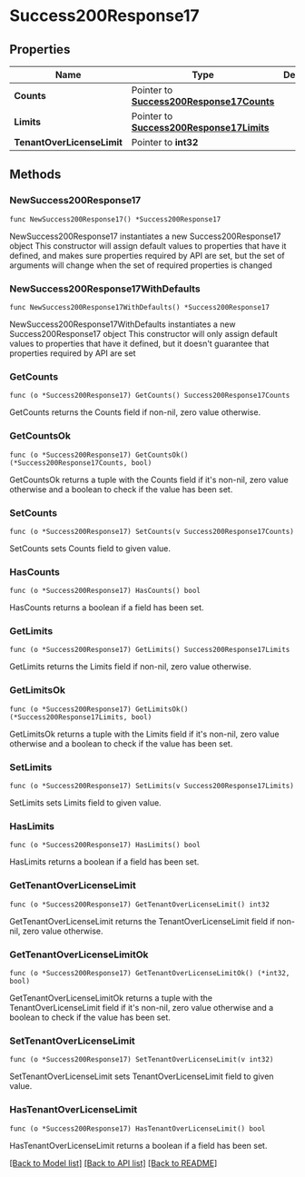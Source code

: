 # Success200Response17

## Properties

Name | Type | Description | Notes
------------ | ------------- | ------------- | -------------
**Counts** | Pointer to [**Success200Response17Counts**](Success200Response17Counts.md) |  | [optional] 
**Limits** | Pointer to [**Success200Response17Limits**](Success200Response17Limits.md) |  | [optional] 
**TenantOverLicenseLimit** | Pointer to **int32** |  | [optional] 

## Methods

### NewSuccess200Response17

`func NewSuccess200Response17() *Success200Response17`

NewSuccess200Response17 instantiates a new Success200Response17 object
This constructor will assign default values to properties that have it defined,
and makes sure properties required by API are set, but the set of arguments
will change when the set of required properties is changed

### NewSuccess200Response17WithDefaults

`func NewSuccess200Response17WithDefaults() *Success200Response17`

NewSuccess200Response17WithDefaults instantiates a new Success200Response17 object
This constructor will only assign default values to properties that have it defined,
but it doesn't guarantee that properties required by API are set

### GetCounts

`func (o *Success200Response17) GetCounts() Success200Response17Counts`

GetCounts returns the Counts field if non-nil, zero value otherwise.

### GetCountsOk

`func (o *Success200Response17) GetCountsOk() (*Success200Response17Counts, bool)`

GetCountsOk returns a tuple with the Counts field if it's non-nil, zero value otherwise
and a boolean to check if the value has been set.

### SetCounts

`func (o *Success200Response17) SetCounts(v Success200Response17Counts)`

SetCounts sets Counts field to given value.

### HasCounts

`func (o *Success200Response17) HasCounts() bool`

HasCounts returns a boolean if a field has been set.

### GetLimits

`func (o *Success200Response17) GetLimits() Success200Response17Limits`

GetLimits returns the Limits field if non-nil, zero value otherwise.

### GetLimitsOk

`func (o *Success200Response17) GetLimitsOk() (*Success200Response17Limits, bool)`

GetLimitsOk returns a tuple with the Limits field if it's non-nil, zero value otherwise
and a boolean to check if the value has been set.

### SetLimits

`func (o *Success200Response17) SetLimits(v Success200Response17Limits)`

SetLimits sets Limits field to given value.

### HasLimits

`func (o *Success200Response17) HasLimits() bool`

HasLimits returns a boolean if a field has been set.

### GetTenantOverLicenseLimit

`func (o *Success200Response17) GetTenantOverLicenseLimit() int32`

GetTenantOverLicenseLimit returns the TenantOverLicenseLimit field if non-nil, zero value otherwise.

### GetTenantOverLicenseLimitOk

`func (o *Success200Response17) GetTenantOverLicenseLimitOk() (*int32, bool)`

GetTenantOverLicenseLimitOk returns a tuple with the TenantOverLicenseLimit field if it's non-nil, zero value otherwise
and a boolean to check if the value has been set.

### SetTenantOverLicenseLimit

`func (o *Success200Response17) SetTenantOverLicenseLimit(v int32)`

SetTenantOverLicenseLimit sets TenantOverLicenseLimit field to given value.

### HasTenantOverLicenseLimit

`func (o *Success200Response17) HasTenantOverLicenseLimit() bool`

HasTenantOverLicenseLimit returns a boolean if a field has been set.


[[Back to Model list]](../README.md#documentation-for-models) [[Back to API list]](../README.md#documentation-for-api-endpoints) [[Back to README]](../README.md)


